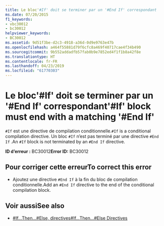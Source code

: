 ```yaml
---
title: Le bloc'#If' doit se terminer par un '#End If' correspondant
ms.date: 07/20/2015
f1_keywords:
- vbc30012
- bc30012
helpviewer_keywords:
- BC30012
ms.assetid: 9d51f3be-d2c3-4918-a36d-0d9e9763e47b
ms.openlocfilehash: a464f55881d79f6cfc8a469f40717cae4f34b490
ms.sourcegitcommit: 9b552addadfb57fab0b9e7852ed4f1f1b8a42f8e
ms.translationtype: HT
ms.contentlocale: fr-FR
ms.lasthandoff: 04/23/2019
ms.locfileid: "61770303"
---
```

# <a name="if-block-must-end-with-a-matching-end-if"></a><span data-ttu-id="0178b-102">Le bloc'#If' doit se terminer par un '#End If' correspondant</span><span class="sxs-lookup"><span data-stu-id="0178b-102">'#If' block must end with a matching '#End If'</span></span>
<span data-ttu-id="0178b-103">`#If` est une directive de compilation conditionnelle.</span><span class="sxs-lookup"><span data-stu-id="0178b-103">`#If` is a conditional compilation directive.</span></span> <span data-ttu-id="0178b-104">Un bloc `#If` n’est pas terminé par une directive `#End If` .</span><span class="sxs-lookup"><span data-stu-id="0178b-104">An `#If` block is not terminated by an `#End If` directive.</span></span>  
  
 <span data-ttu-id="0178b-105">**ID d’erreur :** BC30012</span><span class="sxs-lookup"><span data-stu-id="0178b-105">**Error ID:** BC30012</span></span>  
  
## <a name="to-correct-this-error"></a><span data-ttu-id="0178b-106">Pour corriger cette erreur</span><span class="sxs-lookup"><span data-stu-id="0178b-106">To correct this error</span></span>  
  
- <span data-ttu-id="0178b-107">Ajoutez une directive `#End If` à la fin du bloc de compilation conditionnelle.</span><span class="sxs-lookup"><span data-stu-id="0178b-107">Add an `#End If` directive to the end of the conditional compilation block.</span></span>  
  
## <a name="see-also"></a><span data-ttu-id="0178b-108">Voir aussi</span><span class="sxs-lookup"><span data-stu-id="0178b-108">See also</span></span>

- [<span data-ttu-id="0178b-109">#If...Then...#Else, directives</span><span class="sxs-lookup"><span data-stu-id="0178b-109">#If...Then...#Else Directives</span></span>](../../visual-basic/language-reference/directives/if-then-else-directives.md)

